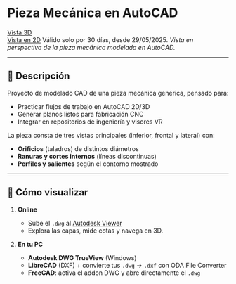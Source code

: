 # Pieza Mecánica en AutoCAD

[Vista 3D](img/preview-3d.png)  
[Vista en 2D](https://viewer.autodesk.com/preview/id/dXJuOmFkc2sub2JqZWN0czpvcy5vYmplY3Q6YTM2MHZpZXdlci1wcm90ZWN0ZWQvdDE3NDg1MzE1NDVfN2IyNTY4NDAtNWFlNS00N2FkLTgwM2EtZWJkZmJkYmMzZThmLmR3Zw?sheetId=Njg4MmJlNDgtNjYyNi01MjM4LWQzZGYtOTRlOWYwYTAwMTlk) Válido solo por 30 días, desde 29/05/2025.
*Vista en perspectiva de la pieza mecánica modelada en AutoCAD.*

---

## 📄 Descripción
Proyecto de modelado CAD de una pieza mecánica genérica, pensado para:
- Practicar flujos de trabajo en AutoCAD 2D/3D  
- Generar planos listos para fabricación CNC  
- Integrar en repositorios de ingeniería y visores VR

La pieza consta de tres vistas principales (inferior, frontal y lateral) con:
- **Orificios** (taladros) de distintos diámetros  
- **Ranuras y cortes internos** (líneas discontinuas)  
- **Perfiles y salientes** según el contorno mostrado
  
---

## 🚀 Cómo visualizar

1. **Online**  
   - Sube el `.dwg` al [Autodesk Viewer](https://viewer.autodesk.com/)  
   - Explora las capas, mide cotas y navega en 3D.

2. **En tu PC**  
   - **Autodesk DWG TrueView** (Windows)  
   - **LibreCAD** (DXF) + convierte tus `.dwg` → `.dxf` con ODA File Converter  
   - **FreeCAD**: activa el addon DWG y abre directamente el `.dwg`

